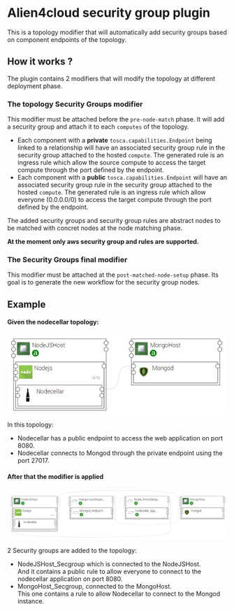 # Alien4cloud security group plugin

This is a topology modifier that will automatically add security groups based on component endpoints of the topology.

## How it works ? 

The plugin contains 2 modifiers that will modify the topology at different deployment phase. 

### The topology Security Groups modifier  

This modifier must be attached before the `pre-node-match` phase. 
It will add a security group and attach it to each `computes` of the topology.

- Each component with a **private** `tosca.capabilities.Endpoint` being linked to a relationship will have an associated security group rule in the security group attached to the hosted `compute`. The generated rule is an ingress rule which allow the source compute to access the target compute through the port defined by the endpoint.
- Each component with a **public** `tosca.capabilities.Endpoint` will have an associated security group rule in the security group attached to the hosted `compute`. The generated rule is an ingress rule which allow everyone (0.0.0.0/0) to access the target compute through the port defined by the endpoint.

The added security groups and security group rules are abstract nodes to be matched with concret nodes at the node matching phase.
 
**At the moment only aws security group and rules are supported.**  


### The Security Groups final modifier

This modifier must be attached at the `post-matched-node-setup` phase. Its goal is to generate the new workflow for the security group nodes.


## Example

#### Given the nodecellar topology:

![Nodecellar](images/default_nodecellar_topology.jpg)

In this topology:

- Nodecellar has a public endpoint to access the web application on port 8080.
- Nodecellar connects to Mongod through the private endpoint using the port 27017.
 

#### After that the modifier is applied

![ModifiedNodecellar](images/modified_nodecellar_topology.jpg)

2 Security groups are added to the topology:

- NodeJSHost_Secgroup which is connected to the NodeJSHost.  
  And it contains a public rule to allow everyone to connect to the nodecellar application on port 8080. 
- MongoHost_Secgroup, connected to the MongoHost.  
  This one contains a rule to allow Nodecellar to connect to the Mongod instance.

